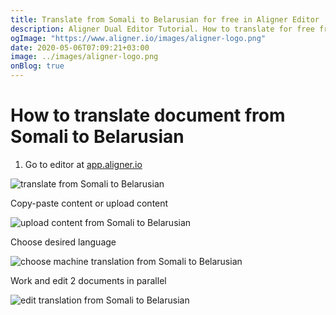 ```yaml
---
title: Translate from Somali to Belarusian for free in Aligner Editor
description: Aligner Dual Editor Tutorial. How to translate for free from Somali to Belarusian. Aligner is multilingual document management platform. 
ogImage: "https://www.aligner.io/images/aligner-logo.png"
date: 2020-05-06T07:09:21+03:00
image: ../images/aligner-logo.png
onBlog: true
---
```


# How to translate document from Somali to Belarusian

1. Go to editor at [app.aligner.io](https://app.aligner.io "Aligner App web page")

![translate from Somali to Belarusian](../aligner-blank-editor.png "translate from Somali to Belarusian")

Copy-paste content or upload content

![upload content from Somali to Belarusian](../aligner-uploaded-document.png "upload content from Somali to Belarusian")

Choose desired language

![choose machine translation from Somali to Belarusian](../aligner-language-dropdown.png "choose machine translation from Somali to Belarusian")

Work and edit 2 documents in parallel

![edit translation from Somali to Belarusian](../aligner-double-sitded-editor.png "edit translation from Somali to Belarusian")

